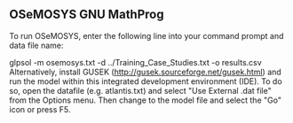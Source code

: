 ## OSeMOSYS GNU MathProg
To run OSeMOSYS, enter the following line into your command prompt and data file name:

glpsol -m osemosys.txt -d  ../Training_Case_Studies.txt -o results.csv
Alternatively, install GUSEK (http://gusek.sourceforge.net/gusek.html) and run the model within this integrated development environment (IDE). To do so, open the datafile (e.g. atlantis.txt) and select "Use External .dat file" from the Options menu. Then change to the model file and select the "Go" icon or press F5.
